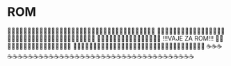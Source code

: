 # ROM

🚽🚽🚽🚽🚽🚽🚽🚽🚽🚽🚽🚽🚽🚽🚽🚽🚽🚽🚽🚽🚽🚽🚽🚽🚽🚽🚽🚽🚽🚽🚽🚽🚽🚽🚽🚽🚽
🎄🎄🎄🎄🎄🎄🎄🎄🎄🎄🎄🎄🎄🎄🎄🎄🎄🎄🎄🎄🎄🎄🎄🎄🎄🎄🎄🎄🎄🎄🎄🎄🎄🎄🎄🎄🎄🎄🎄
🎈🎈🎈🎈🎈🎈🎈🎈🎈🎈🎈🎈🎈🎈🎈🎈   !!!VAJE ZA ROM!!!  🎈🎈🎈🎈🎈🎈🎈🎈🎈🎈🎈🎈🎈🎈🎈🎈🎈🎈
🔫🔫🔫🔫🔫🔫🔫🔫🔫🔫🔫🔫🔫🔫🔫🔫🔫🔫🔫🔫🔫🔫🔫🔫🔫🔫🔫🔫🔫🔫🔫🔫🔫
☕☕☕☕☕☕☕☕☕☕☕☕☕☕☕☕☕☕☕☕☕☕☕☕☕☕☕☕☕☕☕☕☕☕☕☕☕☕☕


